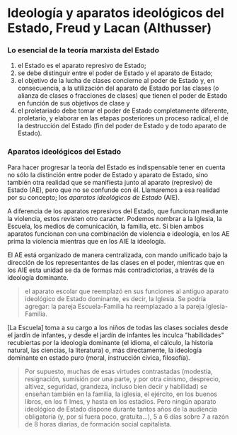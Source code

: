 # Ideología y aparatos ideológicos del Estado, Freud y Lacan (Althusser)

### Lo esencial de la teoría marxista del Estado

1. el Estado es el aparato represivo de Estado;
2. se debe distinguir entre el poder de Estado y el aparato de Estado;
3. el objetivo de la lucha de clases concierne al poder de Estado y, en consecuencia, a la utilización del aparato de Estado por las clases (o alianza de clases o fracciones de clases) que tienen el poder de Estado en función de sus objetivos de clase y
4. el proletariado debe tomar el poder de Estado completamente diferente, proletario, y elaborar en las etapas posteriores un proceso radical, el de la destrucción del Estado (fin del poder de Estado y de todo aparato de Estado).

### Aparatos ideológicos del Estado

Para hacer progresar la teoría del Estado es indispensable tener en cuenta no sólo la distinción entre poder de Estado y aparato de Estado, sino también otra realidad que se manifiesta junto al aparato (represivo) de Estado (AE), pero que no se confunde con él. Llamaremos a esa realidad por su concepto; los _aparatos ideológicos de Estado_ (AIE).

A diferencia de los aparatos represivos del Estado, que funcionan mediante la violencia, estos revisten otro caracter. Podemos nombrar a la Iglesia, la Escuela, los medios de comunicación, la familia, etc. Si bien ambos aparatos funcionan con una combinación de violencia e ideología, en los AE prima la violencia mientras que en los AIE la ideología.

El AE está organizado de manera centralizada, con mando unificado bajo la dirección de los representantes de las clases en el poder, mientras que en los AIE esta unidad se da de formas más contradictorias, a través de la ideología dominante.

> el aparato escolar que reemplazó en sus funciones al antiguo aparato ideológico de Estado dominante, es decir, la Iglesia. Se podría agregar: la pareja Escuela-Familia ha reemplazado a la pareja Iglesia-Familia.

[La Escuela] toma a su cargo a los niños de todas las clases sociales desde el jardín de infantes, y desde el jardín de infantes les inculca "habilidades" recubiertas por la ideología dominante (el idioma, el cálculo, la historia natural, las ciencias, la literatura) o, más directamente, la ideología dominante en estado puro (moral, instrucción cívica, filosofía).

> Por supuesto, muchas de esas virtudes contrastadas (modestia, resignación, sumisión por una parte, y por otra cinismo, desprecio, altivez, seguridad, grandeza, incluso bien decir y habilidad) se enseñan también en la familia, la iglesia, el ejército, en los buenos libros, en los fi lmes, y hasta en los estadios. Pero ningún aparato ideológico de Estado dispone durante tantos años de la audiencia obligatoria (y, por si fuera poco, gratuita...), 5 a 6 días sobre 7 a razón de 8 horas diarias, de formación social capitalista.
